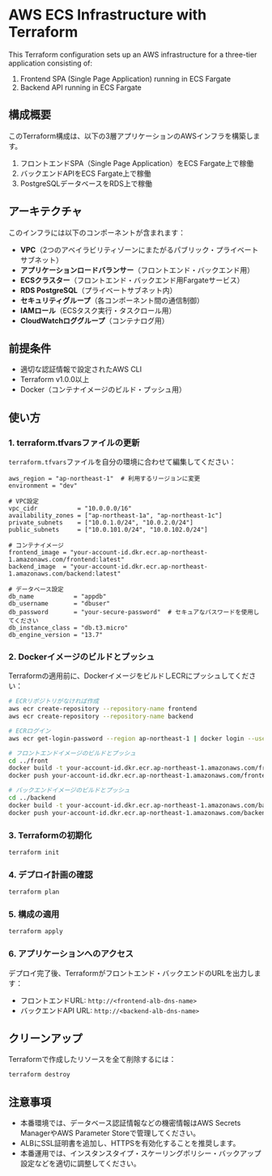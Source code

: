 # AWS ECS Infrastructure with Terraform

This Terraform configuration sets up an AWS infrastructure for a three-tier application consisting of:

1. Frontend SPA (Single Page Application) running in ECS Fargate
2. Backend API running in ECS Fargate

## 構成概要

このTerraform構成は、以下の3層アプリケーションのAWSインフラを構築します。

1. フロントエンドSPA（Single Page Application）をECS Fargate上で稼働
2. バックエンドAPIをECS Fargate上で稼働
3. PostgreSQLデータベースをRDS上で稼働

## アーキテクチャ

このインフラには以下のコンポーネントが含まれます：

- **VPC**（2つのアベイラビリティゾーンにまたがるパブリック・プライベートサブネット）
- **アプリケーションロードバランサー**（フロントエンド・バックエンド用）
- **ECSクラスター**（フロントエンド・バックエンド用Fargateサービス）
- **RDS PostgreSQL**（プライベートサブネット内）
- **セキュリティグループ**（各コンポーネント間の通信制御）
- **IAMロール**（ECSタスク実行・タスクロール用）
- **CloudWatchロググループ**（コンテナログ用）

## 前提条件

- 適切な認証情報で設定されたAWS CLI
- Terraform v1.0.0以上
- Docker（コンテナイメージのビルド・プッシュ用）

## 使い方

### 1. terraform.tfvarsファイルの更新

`terraform.tfvars`ファイルを自分の環境に合わせて編集してください：

```hcl
aws_region = "ap-northeast-1"  # 利用するリージョンに変更
environment = "dev"

# VPC設定
vpc_cidr           = "10.0.0.0/16"
availability_zones = ["ap-northeast-1a", "ap-northeast-1c"]
private_subnets    = ["10.0.1.0/24", "10.0.2.0/24"]
public_subnets     = ["10.0.101.0/24", "10.0.102.0/24"]

# コンテナイメージ
frontend_image = "your-account-id.dkr.ecr.ap-northeast-1.amazonaws.com/frontend:latest"
backend_image  = "your-account-id.dkr.ecr.ap-northeast-1.amazonaws.com/backend:latest"

# データベース設定
db_name           = "appdb"
db_username       = "dbuser"
db_password       = "your-secure-password"  # セキュアなパスワードを使用してください
db_instance_class = "db.t3.micro"
db_engine_version = "13.7"
```

### 2. Dockerイメージのビルドとプッシュ

Terraformの適用前に、DockerイメージをビルドしECRにプッシュしてください：

```bash
# ECRリポジトリがなければ作成
aws ecr create-repository --repository-name frontend
aws ecr create-repository --repository-name backend

# ECRログイン
aws ecr get-login-password --region ap-northeast-1 | docker login --username AWS --password-stdin your-account-id.dkr.ecr.ap-northeast-1.amazonaws.com

# フロントエンドイメージのビルドとプッシュ
cd ../front
docker build -t your-account-id.dkr.ecr.ap-northeast-1.amazonaws.com/frontend:latest .
docker push your-account-id.dkr.ecr.ap-northeast-1.amazonaws.com/frontend:latest

# バックエンドイメージのビルドとプッシュ
cd ../backend
docker build -t your-account-id.dkr.ecr.ap-northeast-1.amazonaws.com/backend:latest .
docker push your-account-id.dkr.ecr.ap-northeast-1.amazonaws.com/backend:latest
```

### 3. Terraformの初期化

```bash
terraform init
```

### 4. デプロイ計画の確認

```bash
terraform plan
```

### 5. 構成の適用

```bash
terraform apply
```

### 6. アプリケーションへのアクセス

デプロイ完了後、Terraformがフロントエンド・バックエンドのURLを出力します：

- フロントエンドURL: `http://<frontend-alb-dns-name>`
- バックエンドAPI URL: `http://<backend-alb-dns-name>`

## クリーンアップ

Terraformで作成したリソースを全て削除するには：

```bash
terraform destroy
```

## 注意事項

- 本番環境では、データベース認証情報などの機密情報はAWS Secrets ManagerやAWS Parameter Storeで管理してください。
- ALBにSSL証明書を追加し、HTTPSを有効化することを推奨します。
- 本番運用では、インスタンスタイプ・スケーリングポリシー・バックアップ設定などを適切に調整してください。